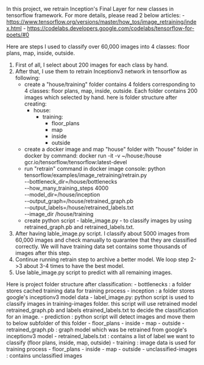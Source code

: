 In this project, we retrain Inception's Final Layer for new classes in tensorflow framework.
For more details, please read 2 below articles:
    - https://www.tensorflow.org/versions/master/how_tos/image_retraining/index.html
    - https://codelabs.developers.google.com/codelabs/tensorflow-for-poets/#0

Here are steps I used to classify over 60,000 images into 4 classes: floor plans, map, inside, outside.
1. First of all, I select about 200 images for each class by hand.
2. After that, I use them to retrain Inceptionv3 network in tensorflow as following:
    - create a "house/training" folder contains 4 folders corresponding to 4 classes: floor plans, map, inside, outside. Each folder contains 200 images which selected by hand.
        here is folder structure after creating:
        + house:
            + training:
                + floor_plans
                + map
                + inside
                + outside
    - create a docker image and map "house" folder with "house" folder in docker by command:
        docker run -it -v ~/house:/house  gcr.io/tensorflow/tensorflow:latest-devel
    - run "retrain" command in docker image console:
        python tensorflow/examples/image_retraining/retrain.py \
            --bottleneck_dir=/house/bottlenecks \
            --how_many_training_steps 4000 \
            --model_dir=/house/inception \
            --output_graph=/house/retrained_graph.pb \
            --output_labels=/house/retrained_labels.txt \
            --image_dir /house/training
    - create python script - lable_image.py - to classify images by using retrained_graph.pb and retrained_labels.txt.
3. After having lable_image.py script. I classify about 5000 images from 60,000 images and check manually to quarantee that they are classified correctly. We will have training data set contains some thousands of images after this step.
4. Continue running retrain step to archive a better model. We loop step 2->3 about 3-4 times to have the best model.
5. Use lable_image.py script to predict with all remaining images.

Here is project folder structure after classification:
    - bottlenecks : a folder stores cached training data for training process
    - inception : a folder stores google's inceptionv3 model data
    - label_image.py: python script is used to classify images in training-images folder.
                      this script will use retrained model retrained_graph.pb and labels etrained_labels.txt to decide the classification for an image.
    - prediction : python script will detect images and move them to below subfolder of this folder
        - floor_plans
        - inside
        - map
        - outside
    - retrained_graph.pb : graph model which was be retrained from google's inceptionv3 model
    - retrained_labels.txt : contains a list of label we want to classify (floor plans, inside, map, outside)
    - training : image data is used for training process
        - floor_plans
        - inside
        - map
        - outside
    - unclassified-images : contains unclassified images
